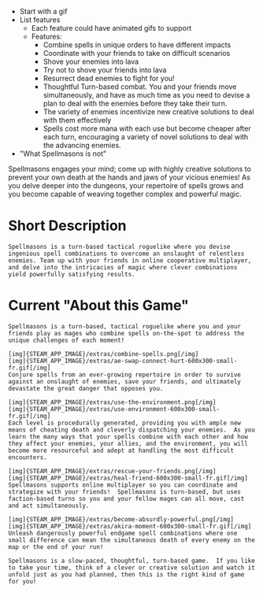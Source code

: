 - Start with a gif
- List features
    - Each feature could have animated gifs to support
    - Features:
        - Combine spells in unique orders to have different impacts
        - Coordinate with your friends to take on difficult scenarios
        - Shove your enemies into lava
        - Try not to shove your friends into lava
        - Resurrect dead enemies to fight for you!
        - Thoughtful Turn-based combat.  You and your friends move simultaneously, and have as much time as you need to devise a plan to deal with the enemies before they take their turn.
        - The variety of enemies incentivize new creative solutions to deal with them effectively
        - Spells cost more mana with each use but become cheaper after each turn, encouraging a variety of novel solutions to deal with the advancing enemies.
- "What Spellmasons is not"


Spellmasons engages your mind; come up with highly creative solutions to prevent your own death at the hands and jaws of your vicious enemies!  As you delve deeper into the dungeons, your repertoire of spells grows and you become capable of weaving together complex and powerful magic.

# Short Description
```
Spellmasons is a turn-based tactical roguelike where you devise ingenious spell combinations to overcome an onslaught of relentless enemies. Team up with your friends in online cooperative multiplayer, and delve into the intricacies of magic where clever combinations yield powerfully satisfying results.
```
# Current "About this Game"
```
Spellmasons is a turn-based, tactical roguelike where you and your friends play as mages who combine spells on-the-spot to address the unique challenges of each moment!

[img]{STEAM_APP_IMAGE}/extras/combine-spells.png[/img]
[img]{STEAM_APP_IMAGE}/extras/ae-swap-connect-hurt-600x300-small-fr.gif[/img]
Conjure spells from an ever-growing repertoire in order to survive against an onslaught of enemies, save your friends, and ultimately devastate the great danger that opposes you.

[img]{STEAM_APP_IMAGE}/extras/use-the-environment.png[/img]
[img]{STEAM_APP_IMAGE}/extras/use-environment-600x300-small-fr.gif[/img]
Each level is procedurally generated, providing you with ample new means of cheating death and cleverly dispatching your enemies.  As you learn the many ways that your spells combine with each other and how they affect your enemies, your allies, and the environment, you will become more resourceful and adept at handling the most difficult encounters.

[img]{STEAM_APP_IMAGE}/extras/rescue-your-friends.png[/img]
[img]{STEAM_APP_IMAGE}/extras/heal-friend-600x300-small-fr.gif[/img]
Spellmasons supports online multiplayer so you can coordinate and strategize with your friends!  Spellmasons is turn-based, but uses faction-based turns so you and your fellow mages can all move, cast and act simultaneously.

[img]{STEAM_APP_IMAGE}/extras/become-absurdly-powerful.png[/img]
[img]{STEAM_APP_IMAGE}/extras/akira-moment-600x300-small-fr.gif[/img]
Unleash dangerously powerful endgame spell combinations where one small difference can mean the simultaneous death of every enemy on the map or the end of your run!

Spellmasons is a slow-paced, thoughtful, turn-based game.  If you like to take your time, think of a clever or creative solution and watch it unfold just as you had planned, then this is the right kind of game for you!
```